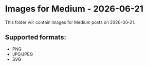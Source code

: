 # Images for Medium - 2026-06-21

This folder will contain images for Medium posts on 2026-06-21.

## Supported formats:
- PNG
- JPG/JPEG
- SVG
